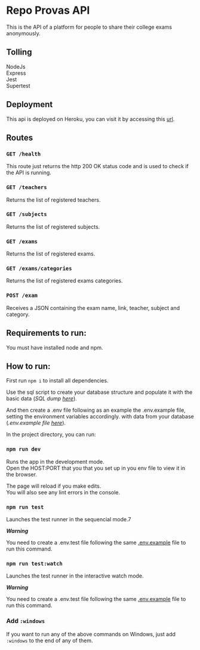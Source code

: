 # Repo Provas API

This is the API of a platform for people to share their college exams anonymously.

## Tolling

NodeJs</br>
Express</br>
Jest</br>
Supertest</br>

## Deployment

This api is deployed on Heroku, you can visit it by accessing this [url]("https://full-stackoverflow-developer.herokuapp.com/").

## Routes

### `GET /health`

This route just returns the http 200 OK status code and is used to check if the API is running.

### `GET /teachers`

Returns the list of registered teachers.

### `GET /subjects`

Returns the list of registered subjects.

### `GET /exams`

Returns the list of registered exams.

### `GET /exams/categories`

Returns the list of registered exams categories.

### `POST /exam` 

Receives a JSON containing the exam name, link, teacher, subject and category.

## Requirements to run:

You must have installed node and npm.

## How to run:

First run `npm i` to install all dependencies.

Use the sql script to create your database structure and populate it with the basic data (_SQL dump [here](https://github.com/yasmimc/repo-provas-back/blob/a9ca51f3b5f19558cca2cf915be9c5f20ee2bb17/dump.sql)_).

And then create a .env file following as an example the .env.example file, setting the environment variables accordingly. with data from your database (_.env.example file [here](https://github.com/yasmimc/repo-provas-back/blob/a9ca51f3b5f19558cca2cf915be9c5f20ee2bb17/.env.example)_).

In the project directory, you can run:

### `npm run dev`

Runs the app in the development mode.\
Open the HOST:PORT that you that you set up in you env file to view it in the browser.

The page will reload if you make edits.\
You will also see any lint errors in the console.

### `npm run test`

Launches the test runner in the sequencial mode.7

**_Warning_**
<br>

You need to create a .env.test file following the same [.env.example](https://github.com/yasmimc/repo-provas-back/blob/a9ca51f3b5f19558cca2cf915be9c5f20ee2bb17/.env.example) file to run this command.

### `npm run test:watch`

Launches the test runner in the interactive watch mode.

**_Warning_**
<br>

You need to create a .env.test file following the same [.env.example](https://github.com/yasmimc/repo-provas-back/blob/a9ca51f3b5f19558cca2cf915be9c5f20ee2bb17/.env.example) file to run this command.

### Add `:windows`

If you want to run any of the above commands on Windows, just add `:windows` to the end of any of them.


